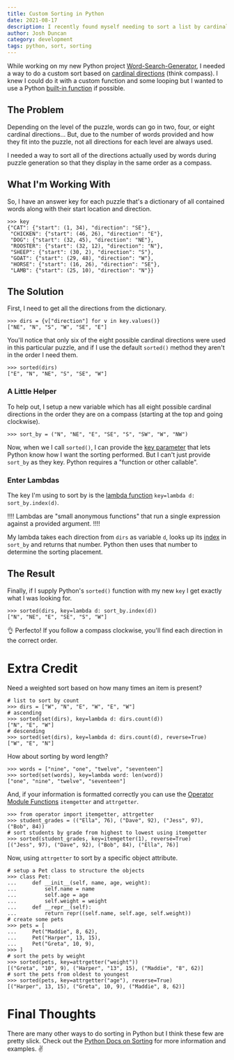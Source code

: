 ```yaml
---
title: Custom Sorting in Python
date: 2021-08-17
description: I recently found myself needing to sort a list by cardinal directions. Here's a super simple solution to do custom sorting in Python.
author: Josh Duncan
category: development
tags: python, sort, sorting
---
```


While working on my new Python project [Word-Search-Generator](https://github.com/joshbduncan/word-search-generator), I needed a way to do a custom sort based on [cardinal directions](https://en.wikipedia.org/wiki/cardinal_direction) (think compass). I knew I could do it with a custom function and some looping but I wanted to use a Python [built-in function](https://docs.python.org/3/library/functions.html#built-in-functions) if possible.

## The Problem

Depending on the level of the puzzle, words can go in two, four, or eight cardinal directions... But, due to the number of words provided and how they fit into the puzzle, not all directions for each level are always used.

I needed a way to sort all of the directions actually used by words during puzzle generation so that they display in the same order as a compass.

## What I'm Working With

So, I have an answer key for each puzzle that's a dictionary of all contained words along with their start location and direction.

```pycon
>>> key
{"CAT": {"start": (1, 34), "direction": "SE"},
 "CHICKEN": {"start": (46, 26), "direction": "E"},
 "DOG": {"start": (32, 45), "direction": "NE"},
 "ROOSTER": {"start": (32, 12), "direction": "N"},
 "SHEEP": {"start": (30, 2), "direction": "S"},
 "GOAT": {"start": (29, 48), "direction": "W"},
 "HORSE": {"start": (16, 26), "direction": "SE"},
 "LAMB": {"start": (25, 10), "direction": "N"}}
```

## The Solution

First, I need to get all the directions from the dictionary.

```pycon
>>> dirs = {v["direction"] for v in key.values()}
["NE", "N", "S", "W", "SE", "E"]
```

You'll notice that only six of the eight possible cardinal directions were used in this particular puzzle, and if I use the default `sorted()` method they aren't in the order I need them.

```pycon
>>> sorted(dirs)
["E", "N", "NE", "S", "SE", "W"]
```

### A Little Helper

To help out, I setup a new variable which has all eight possible cardinal directions in the order they are on a compass (starting at the top and going clockwise).

```pycon
>>> sort_by = ("N", "NE", "E", "SE", "S", "SW", "W", "NW")
```

Now, when we I call `sorted()`, I can provide the [key parameter](https://docs.python.org/3/howto/sorting.html#key-functions) that lets Python know how I want the sorting performed. But I can't just provide `sort_by` as they key. Python requires a "function or other callable".

### Enter Lambdas

The key I'm using to sort by is the [lambda function](https://docs.python.org/3/tutorial/controlflow.html#lambda-expressions) `key=lambda d: sort_by.index(d)`.

!!!!
Lambdas are "small anonymous functions" that run a single expression against a provided argument.
!!!!


My lambda takes each direction from `dirs` as variable `d`, looks up its [index](https://docs.python.org/3/tutorial/datastructures.html#data-structures) in `sort_by` and returns that number. Python then uses that number to determine the sorting placement.

## The Result

Finally, if I supply Python's `sorted()` function with my new `key` I get exactly what I was looking for.

```pycon
>>> sorted(dirs, key=lambda d: sort_by.index(d))
["N", "NE", "E", "SE", "S", "W"]
```

👌 Perfecto! If you follow a compass clockwise, you'll find each direction in the correct order.

# Extra Credit

Need a weighted sort based on how many times an item is present?

```pycon
# list to sort by count
>>> dirs = ["W", "N", "E", "W", "E", "W"]
# ascending
>>> sorted(set(dirs), key=lambda d: dirs.count(d))
["N", "E", "W"]
# descending
>>> sorted(set(dirs), key=lambda d: dirs.count(d), reverse=True)
["W", "E", "N"]
```

How about sorting by word length?

```pycon
>>> words = ["nine", "one", "twelve", "seventeen"]
>>> sorted(set(words), key=lambda word: len(word))
["one", "nine", "twelve", "seventeen"]
```

And, if your information is formatted correctly you can use the [Operator Module Functions](https://docs.python.org/3/howto/sorting.html#operator-module-functions) `itemgetter` and `attrgetter`.

```pycon
>>> from operator import itemgetter, attrgetter
>>> student_grades = (("Ella", 76), ("Dave", 92), ("Jess", 97), ("Bob", 84))
# sort students by grade from highest to lowest using itemgetter
>>> sorted(student_grades, key=itemgetter(1), reverse=True)
[("Jess", 97), ("Dave", 92), ("Bob", 84), ("Ella", 76)]
```

Now, using `attrgetter` to sort by a specific object attribute.

```pycon
# setup a Pet class to structure the objects
>>> class Pet:
...     def __init__(self, name, age, weight):
...         self.name = name
...         self.age = age
...         self.weight = weight
...     def __repr__(self):
...         return repr((self.name, self.age, self.weight))
# create some pets
>>> pets = [
...     Pet("Maddie", 8, 62),
...     Pet("Harper", 13, 15),
...     Pet("Greta", 10, 9),
>>> ]
# sort the pets by weight
>>> sorted(pets, key=attrgetter("weight"))
[("Greta", "10", 9), ("Harper", "13", 15), ("Maddie", "8", 62)]
# sort the pets from oldest to youngest
>>> sorted(pets, key=attrgetter("age"), reverse=True)
[("Harper", 13, 15), ("Greta", 10, 9), ("Maddie", 8, 62)]
```

# Final Thoughts

There are many other ways to do sorting in Python but I think these few are pretty slick. Check out the [Python Docs on Sorting](https://docs.python.org/3/howto/sorting.html) for more information and examples. ✌️
